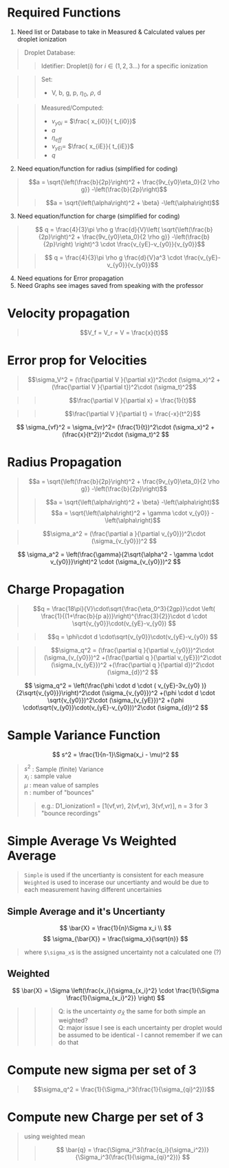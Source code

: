 # Required Functions
1. Need list or Database to take in Measured & Calculated values per droplet ionization
> Droplet Database: 
>> Idetifier: Droplet(i) for $i \in (1,2,3...)$ for a specific ionization<br>

>> Set:<br>
>> - V, b, g, p, $\eta_0$, $\rho$, d<br>

>> Measured/Computed:<br>
>> - $v_{y0i}$ = $\frac{ x_{i0}}{ t_{i0}}$<br>
>> - $a$<br>
>> - $\eta_{eff}$<br>
>> - $v_{yEi}$= $\frac{ x_{iE}}{ t_{iE}}$<br>
>> - $q$<br>


2. Need equation/function for radius (simplified for coding)
> $$a = \sqrt{\left(\frac{b}{2p}\right)^2 + \frac{9v_{y0}\eta_0}{2 \rho g}} -\left(\frac{b}{2p}\right)$$
> > $$a = \sqrt{\left(\alpha\right)^2 + \beta} -\left(\alpha\right)$$


3. Need equation/function for charge (simplified for coding)
> $$ q = \frac{4}{3}\pi \rho g \frac{d}{V}\left(
\sqrt{\left(\frac{b}{2p}\right)^2 + \frac{9v_{y0}\eta_0}{2 \rho g}} -\left(\frac{b}{2p}\right)
\right)^3 \cdot \frac{v_{yE}-v_{y0}}{v_{y0}}$$
> > $$ q = \frac{4}{3}\pi \rho g \frac{d}{V}a^3 \cdot \frac{v_{yE}-v_{y0}}{v_{y0}}$$

4. Need equations for Error propagation 
5. Need Graphs see images saved from speaking with the professor 


# Velocity propagation 
> $$V_f = V_r = V = \frac{x}{t}$$

# Error prop for Velocities 
> $$\sigma_V^2 = (\frac{\partial V }{\partial x})^2\cdot (\sigma_x)^2 + (\frac{\partial V }{\partial t})^2\cdot (\sigma_t)^2$$

>> $$\frac{\partial V }{\partial x} = \frac{1}{t}$$

>> $$\frac{\partial V }{\partial t} = \frac{-x}{t^2}$$

$$
\sigma_{vf}^2 = \sigma_{vr}^2=  (\frac{1}{t})^2\cdot (\sigma_x)^2 + (\frac{x}{t^2})^2\cdot (\sigma_t)^2
$$


# Radius Propagation
> $$a = \sqrt{\left(\frac{b}{2p}\right)^2 + \frac{9v_{y0}\eta_0}{2 \rho g}} -\left(\frac{b}{2p}\right)$$
> > $$a = \sqrt{\left(\alpha\right)^2 + \beta} -\left(\alpha\right)$$
> > $$a = \sqrt{\left(\alpha\right)^2 + \gamma \cdot v_{y0}} -\left(\alpha\right)$$

> $$\sigma_a^2 = (\frac{\partial a }{\partial v_{y0}})^2\cdot (\sigma_{v_{y0}})^2 $$

$$
\sigma_a^2 = \left(\frac{\gamma}{2\sqrt{\alpha^2 - \gamma \cdot v_{y0}}}\right)^2 \cdot (\sigma_{v_{y0}})^2 
$$


# Charge Propagation
> $$q = \frac{18\pi}{V}\cdot\sqrt{\frac{\eta_0^3}{2gp}}\cdot \left( \frac{1}{(1+\frac{b}{p a})}\right)^{\frac{3}{2}}\cdot d \cdot \sqrt{v_{y0}}\cdot(v_{yE}-v_{y0}) $$

>> $$q = \phi\cdot d \cdot\sqrt{v_{y0}}\cdot(v_{yE}-v_{y0}) $$

>> $$\sigma_q^2 = (\frac{\partial q }{\partial v_{y0}})^2\cdot (\sigma_{v_{y0}})^2 +(\frac{\partial q }{\partial v_{yE}})^2\cdot (\sigma_{v_{yE}})^2 +(\frac{\partial q }{\partial d})^2\cdot (\sigma_{d})^2 $$


$$
\sigma_q^2 = \left(\frac{\phi \cdot d \cdot ( v_{yE}-3v_{y0} )}{2\sqrt{v_{y0}}}\right)^2\cdot (\sigma_{v_{y0}})^2 +(\phi \cdot d \cdot \sqrt{v_{y0}})^2\cdot (\sigma_{v_{yE}})^2 +(\phi \cdot\sqrt{v_{y0}}\cdot(v_{yE}-v_{y0}))^2\cdot (\sigma_{d})^2 
$$


# Sample Variance Function
$$ 
s^2 = \frac{1}{n-1}\Sigma(x_i - \mu)^2
$$

> $s^2$ : Sample (finite) Variance<br>
$x_i$ : sample value<br>
$\mu$ : mean value of samples<br>
n : number of "bounces"<br>
>> e.g.: D1_ionization1 = [1(vf,vr), 2(vf,vr), 3(vf,vr)], n =  3 for 3 "bounce recordings" 

# Simple Average Vs Weighted Average 
> `Simple` is used if the uncertianty is consistent for each measure<br>
`Weighted` is used to incerase our uncertianty and would be due to each measurement having different uncertainies 

## Simple Average and it's Uncertianty 
$$
\bar{X} = \frac{1}{n}\Sigma x_i \\
$$
$$
\sigma_{\bar{X}} = \frac{\sigma_x}{\sqrt{n}}
$$
> where `$\sigma_x$` is the assigned uncertainty not a calculated one (?)


## Weighted 
$$
\bar{X} = \Sigma \left(\frac{x_i}{\sigma_{x_i}^2} \cdot \frac{1}{\Sigma \frac{1}{\sigma_{x_i}^2}} \right)
$$

>>> Q: is the uncertainty $\sigma_{\bar{X}}$ the same for both simple an weighted?<br>
>>> Q: major issue I see is each uncertainty per droplet would be assumed to be identical - I cannot remember if we can do that

# Compute new sigma per set of 3
> $$\sigma_q^2 = \frac{1}{\Sigma_i^3(\frac{1}{\sigma_{qi}^2})}$$


# Compute new Charge per set of 3 
> using weighted mean
>> $$ \bar{q} = \frac{\Sigma_i^3(\frac{q_i}{\sigma_i^2})}{\Sigma_i^3(\frac{1}{\sigma_{qi}^2})}
$$
